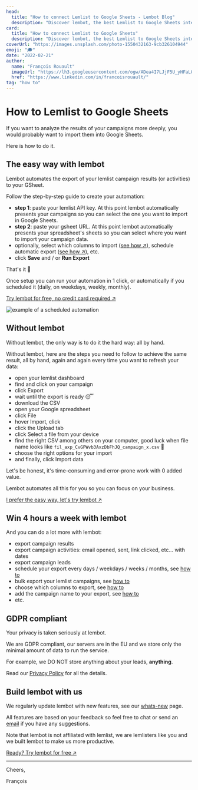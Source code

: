 ```yaml
---
head:
  title: "How to connect Lemlist to Google Sheets - Lembot Blog"
  description: "Discover lembot, the best Lemlist to Google Sheets integration. A no code tool made by lemlisters for lemlisters."
card:
  title: "How to connect Lemlist to Google Sheets"
  description: "Discover lembot, the best Lemlist to Google Sheets integration. A no code tool made by lemlisters for lemlisters."
coverUrl: "https://images.unsplash.com/photo-1550432163-9cb326104944"
emoji: "🎓"
date: "2022-02-21"
author:
  name: "François Rouault"
  imageUrl: "https://lh3.googleusercontent.com/ogw/ADea4I7LJjF5U_yHFaLQIoNCysLkiEHPLHnWKxj0i1SadVY=s32-c-mo"
  href: "https://www.linkedin.com/in/francoisrouault/"
tag: "how to"
---
```


# How to Lemlist to Google Sheets

If you want to analyze the results of your campaigns more deeply, you would probably want to import them into Google Sheets.

Here is how to do it.

## The easy way with lembot

Lembot automates the export of your lemlist campaign results (or activities) to your GSheet.

Follow the step-by-step guide to create your automation:

- **step 1**: paste your lemlist API key. At this point lembot automatically presents your campaigns so you can select the one you want to import in Google Sheets.
- **step 2**: paste your gsheet URL. At this point lembot automatically presents your spreadsheet's sheets so you can select where you want to import your campaign data.
- optionally, select which columns to import ([see how ↗️](https://lembot.com/blog/keep-your-lemlist-export-minimalist-and-consistent)), schedule automatic export ([see how ↗️](https://lembot.com/blog/schedule-exports)), etc.
- click **Save** and / or **Run Export**

That's it 🤩

Once setup you can run your automation in 1 click, or automatically if you scheduled it (daily, on weekdays, weekly, monthly).

[Try lembot for free, no credit card required ↗️](https://lembot.com/signup)

![example of a scheduled automation](https://user-images.githubusercontent.com/2499356/160924795-b1514837-7d27-431a-b2b4-360806853a18.jpg)

## Without lembot

Without lembot, the only way is to do it the hard way: all by hand.

Without lembot, here are the steps you need to follow to achieve the same result, all by hand, again and again every time you want to refresh your data:

- open your lemlist dashboard
- find and click on your campaign
- click Export
- wait until the export is ready 😴
- download the CSV
- open your Google spreadsheet
- click File
- hover Import, click
- click the Upload tab
- click Select a file from your device
- find the right CSV among others on your computer, good luck when file name looks like `fil_axp_CvGPWvb3AxzDbFhJQ_campaign_x.csv` 🤯
- choose the right options for your import
- and finally, click Import data

Let's be honest, it's time-consuming and error-prone work with 0 added value.

Lembot automates all this for you so you can focus on your business.

[I prefer the easy way, let's try lembot ↗️](https://lembot.com/signup)

## Win 4 hours a week with lembot

And you can do a lot more with lembot:

- export campaign results
- export campaign activities: email opened, sent, link clicked, etc... with dates
- export campaign leads
- schedule your export every days / weekdays / weeks / months, see [how to](https://lembot.com/blog/schedule-exports)
- bulk export your lemlist campaigns, see [how to](https://lembot.com/blog/bulk-export-your-lemlist-campaigns)
- choose which columns to export, see [how to](https://lembot.com/blog/keep-your-lemlist-export-minimalist-and-consistent)
- add the campaign name to your export, see [how to](https://lembot.com/blog/add-the-campaign-name-in-your-export)
- etc.

## GDPR compliant

Your privacy is taken seriously at lembot.

We are GDPR compliant, our servers are in the EU and we store only the minimal amount of data to run the service.

For example, we DO NOT store anything about your leads, **anything**.

Read our [Privacy Policy](https://lembot.com/privacy) for all the details.

## Build lembot with us

We regularly update lembot with new features, see our [whats-new](https://lembot.com/whats-new) page.

All features are based on your feedback so feel free to chat or send an [email](mailto:francois@lembot.com) if you have any suggestions.

Note that lembot is not affiliated with lemlist, we are lemlisters like you and we built lembot to make us more productive.

[Ready? Try lembot for free ↗️](https://lembot.com/signup)

---

Cheers,

François
